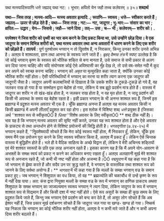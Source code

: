  

यथा मत्स्यादिरूपाणि धत्ते जह्याद् यथा नट: । भूभार: क्षपितो येन जहौ तच्च कलेवरम् ॥ ३५॥ **शब्दार्थ** 

**यथा—** **जिस तरह** **; मत्स्य-आदि—** **मत्स्य अवतार इत्यादि** **.; रूपाणि—** **स्वरूप** **; धत्ते—** **स्वीकार करते हैं** **; जह्यात्—** **ऊपर से छोड़** **देते हैं** **; यथा—** **जिस तरह** **; नट:—** **नट, जादूगर** **; भू-भार:—** **संसार का भार** **; क्षपित:—** **उद्धार** **; येन—** **जिससे** **; जहौ—** **जाने दिया** **;** **तत्—** **उस** **; च—** **भी** **; कलेवरम्—** **शरीर को।** **.** 

**परमेश्वर ने जिस शरीर को पृथ्वी का भार कम करने के लिए प्रकट किया था, उसे उन्होंने** **छोड़ दिया। वे एक जादूगर के समान विभिन्न शरीरों को, यथा मत्स्य अवतार तथा अन्य अवतारों** **में धारण करने के लिए एक शरीर को छोड़ते हैं।** **तात्पर्य** : पूर्ण पुरुषोत्तम भगवान् न तो निॢवशेष हैं, न निराकार, किन्तु उनका शरीर उनसे अभिन्न है। अतएव वे शाश्वतता, ज्ञान तथा आनन्द के स्वरूप जाने जाते हैं। *बृहद् वैष्णव तंत्र* में स्पष्ट उल्लेख है कि जो कोई भगवान् कृष्ण के स्वरूप को भौतिक शकि्त से बना मानता है, उसे समाज से सभी प्रकार से अलग कर दिया जाना चाहिए और यदि संयोगवश कोई ऐसे अविश्वासी का मुँह देख ले, तो उसे वष-समेत नदी में कूद कर अपने को स्वच्छ करना चाहिए। भगवान् को *अमृत* या मृत्युरहित कहा जाता है, क्योंकि उनका कोई भौतिक शरीर नहीं होता। ऐसी परिस्थितियों में भगवान् का मरना या शरीर त्याग करना एक जादूगर की जादूगरी जैसा है। जादूगर अपनी कलाबाजियों से दिखाता है कि उसके शरीर के टुकड़े-टुकड़े हो गये हैं, वह जलकर राख हो गया है या सश्मोहन द्वारा बेहोश हो गया, लेकिन ये सब झूठे प्रदर्शन मात्र होते हैं। वास्तव में जादूगर का शरीर न तो खंड-खंड होता है, न जलकर राख होता है, न वह मृत होता है, न जादू प्रदर्शन की किसी भी अवस्था के समय वह बेहोश रहता है। इसी प्रकार भगवान् के भी अनन्त शाश्वत रूप हैं, जिनमें इस ब्रह्माण्ड में प्रदॢशत मत्स्य अवतार भी एक है। चूँकि ब्रह्माण्ड अनन्त हैं अतएव यह मत्स्य अवतार किसी न किसी ब्रह्माण्ड में अपनी लीलाएँ प्रदॢशत कर रहा होगा। इस श्लोक में विशिष्ट शब्द *धत्ते* प्रयुक्त है (जिसका अर्थ ''शाश्वत रूप से स्वीकृतÓÓ है *धित्वा* ''विशेष अवसर के लिए स्वीकृतÓÓ ** शब्द ठीक नहीं है)। भाव यह है कि भगवान् मत्स्य अवतार की सृष्टि नहीं करते, उनका यह रूप शाश्वत होता है और ऐसे अवतार के प्राकट्य से तथा अन्तर्धान होने से विशिष्ट प्रयोजनों की सिद्धि होती है। *भगवद्गीता* (७.२४-२५) में भगवान् कहते हैं, ''निॢवशेषवादी सोचते हैं कि मेरा कोई स्वरूप नहीं होता, मैं निराकार हूँ, लेकिन, चूँकि इस समय मैंने एक प्रयोजन पूरा करने के लिए स्वरूप स्वीकार किया है, अतएव मैं प्रकट हूँ। लेकिन ऐसे चिन्तक वास्तव में बुद्धिहीन होते हैं। भले ही वे वैदिक साहित्य के अच्छे विद्वान हों, लेकिन वे मेरी अचिन्त्य शकि्तयों एवं मेरे शाश्वत स्वरूपों के प्रति एक तरह अनजान रहते हैं। इसका कारण यह है कि मैं अपने योग-आवरण से अभक्तों के समक्ष स्वयं को प्रकट न करने का अधिकार बनाए रखता हूँ। अतएव अल्पज्ञानी मूर्ख मेरे शाश्वत रूप से अनजान रहते हैं, जो कभी भी नष्ट नहीं होता और अजन्मा है।ÓÓ *पद्मपुराण* में यह कहा गया है कि जो भगवान् से ईष्र्या करते हैं और सदैव उन पर क्रुद्ध रहते हैं, वे भगवान् के वास्तविक तथा शाश्वत रूप को जानने के लिए सर्वथा अयोग्य हैं। ** *भागवत्* में भी कहा गया है कि मल्लों के समक्ष भगवान् वज्र के समान प्रकट हुए। जब भगवान् ने शिशुपाल का वध किया, तो वह ** ब्रह्मज्योति की चकाचौंध से उन्हें कृष्ण के रूप में नहीं देख पाया। अत: कंस द्वारा नियुक्त मल्लों के समक्ष वज्र के रूप में भगवान् का क्षणिक प्राकट्य अथवा शिशुपाल के समक्ष भगवान् का जाज्वल्यमान स्वरूप भगवान् ने त्याग दिया, लेकिन जादूगर के रूप में भगवान् शाश्वत रूप से विद्यमान हैं और किसी दशा में नष्ट नहीं होते। ऐसे रूप असुरों के समक्ष ही कुछ समय के लिए प्रदॢशत किये जाते हैं, किन्तु जब भगवान् ऐसे प्रदर्शन को बन्द कर देते हैं, तो असुर लोग सोचते हैं कि अब ईश्वर नहीं हैं, जिस प्रकार मूर्ख दर्शकगण सोचते हैं कि जादूगर जल गया या खण्ड- खण्ड हो गया। निष्कर्ष यह निकला कि भगवान् का कोई भौतिक शरीर नहीं होता, अतएव वे न कभी मारे जाते हैं और न कभी अपना दिव्य शरीर बदलते हैं। 